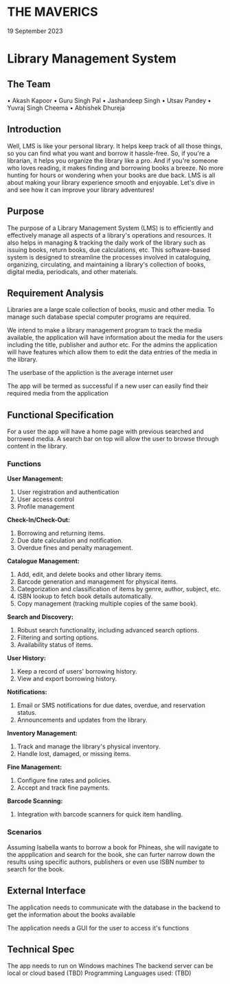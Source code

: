 # THE MAVERICS
19 September 2023
# Library Management System

## The Team
• Akash Kapoor
• Guru Singh Pal
• Jashandeep Singh
• Utsav Pandey
• Yuvraj Singh Cheema
• Abhishek Dhureja


## Introduction

Well, LMS is like your personal library. It helps keep track of all those things, so you can find what you want and borrow it hassle-free. So, if you're a librarian, it helps you organize the library like a pro. And if you're someone who loves reading, it makes finding and borrowing books a breeze. No more hunting for hours or wondering when your books are due back. LMS is all about making your library experience smooth and enjoyable. Let's dive in and see how it can improve your library adventures!

## Purpose
The purpose of a Library Management System (LMS) is to efficiently and effectively manage all aspects of a library's operations and resources.  It also helps in managing & tracking the daily work of the library such as issuing books, return books, due calculations, etc. This software-based system is designed to streamline the processes involved in cataloguing, organizing, circulating, and maintaining a library's collection of books, digital media, periodicals, and other materials.

## Requirement Analysis

Libraries are a large scale collection of books, music and other media. To manage such database special computer programs are required. 

We intend to make a library management program to track the media available, the application will have information about the media for the users including the title, publisher and author etc. For the admins the application will have features which allow them to edit the data entries of the media in the library.

The userbase of the appliction is the average internet user

The app will be termed as successful if a new user can easily find their required media from the application


## Functional Specification

For a user the app will have a home page with previous searched and borrowed media. A search bar on top will allow the user to browse through content in the library.

### Functions

**User Management:**
1. User registration and authentication
2. User access control
3. Profile management

**Check-In/Check-Out:**
1. Borrowing and returning items.
2. Due date calculation and notification.
3. Overdue fines and penalty management.

**Catalogue Management:**
1. Add, edit, and delete books and other library items.
2. Barcode generation and management for physical items.
3. Categorization and classification of items by genre, author, subject, etc.
4. ISBN lookup to fetch book details automatically.
5. Copy management (tracking multiple copies of the same book).

**Search and Discovery:**
1. Robust search functionality, including advanced search options.
2. Filtering and sorting options.
3. Availability status of items.

**User History:**
1. Keep a record of users' borrowing history.
2. View and export borrowing history.

**Notifications:**
1. Email or SMS notifications for due dates, overdue, and reservation status.
2. Announcements and updates from the library.

**Inventory Management:**
1. Track and manage the library's physical inventory.
2. Handle lost, damaged, or missing items.

**Fine Management:**
1. Configure fine rates and policies.
2. Accept and track fine payments.

**Barcode Scanning:**
1. Integration with barcode scanners for quick item handling.

### Scenarios

Assuming Isabella wants to borrow a book for Phineas, she will navigate to the appplication and search for the book, she can furter narrow down the results using specific authors, publishers or even use ISBN number to search for the book.

## External Interface

The application needs to communicate with the database in the backend to get the information about the books available

The application needs a GUI for the user to access it's functions

## Technical Spec

The app needs to run on Windows machines
The backend server can be local or cloud based (TBD)
Programming Languages used: (TBD)
